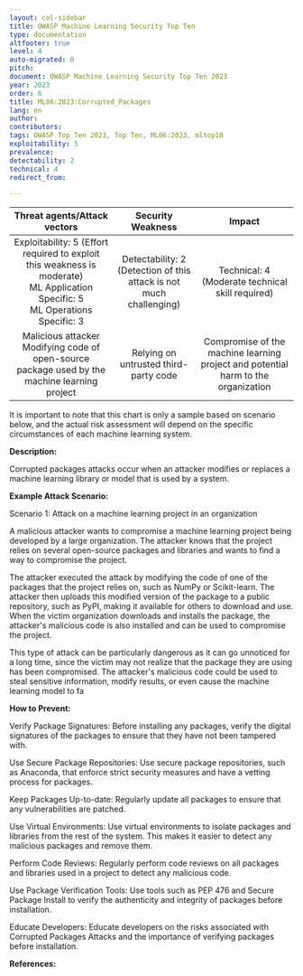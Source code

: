 ```yaml
---
layout: col-sidebar
title: OWASP Machine Learning Security Top Ten
type: documentation
altfooter: true
level: 4
auto-migrated: 0
pitch:
document: OWASP Machine Learning Security Top Ten 2023
year: 2023
order: 6
title: ML06:2023:Corrupted_Packages
lang: en
author:
contributors:
tags: OWASP Top Ten 2023, Top Ten, ML06:2023, mltop10
exploitability: 5
prevalence:
detectability: 2
technical: 4
redirect_from:

---
```


|                                                     Threat agents/Attack vectors                                                     |                           Security Weakness                            |                                      Impact                                       |
| :----------------------------------------------------------------------------------------------------------------------------------: | :--------------------------------------------------------------------: | :-------------------------------------------------------------------------------: |
| Exploitability: 5 (Effort required to exploit this weakness is moderate)<br>ML Application Specific: 5 <br>ML Operations Specific: 3 | Detectability: 2<br>(Detection of this attack is not much challenging) |             Technical: 4 <br>(Moderate technical skill required)<br>              |
|                   Malicious attacker<br>Modifying code of open-source package used by the machine learning project                   |                 Relying on untrusted third-party code                  | Compromise of the machine learning project and potential harm to the organization |

It is important to note that this chart is only a sample based on
scenario below, and the actual risk assessment will depend on the
specific circumstances of each machine learning system.

**Description:**

Corrupted packages attacks occur when an attacker modifies or replaces a
machine learning library or model that is used by a system.

**Example Attack Scenario:**

Scenario 1: Attack on a machine learning project in an organization

A malicious attacker wants to compromise a machine learning project
being developed by a large organization. The attacker knows that the
project relies on several open-source packages and libraries and wants
to find a way to compromise the project.

The attacker executed the attack by modifying the code of one of the
packages that the project relies on, such as NumPy or Scikit-learn. The
attacker then uploads this modified version of the package to a public
repository, such as PyPI, making it available for others to download and
use. When the victim organization downloads and installs the package,
the attacker\'s malicious code is also installed and can be used to
compromise the project.

This type of attack can be particularly dangerous as it can go unnoticed
for a long time, since the victim may not realize that the package they
are using has been compromised. The attacker\'s malicious code could be
used to steal sensitive information, modify results, or even cause the
machine learning model to fa

**How to Prevent:**

Verify Package Signatures: Before installing any packages, verify the
digital signatures of the packages to ensure that they have not been
tampered with.

Use Secure Package Repositories: Use secure package repositories, such
as Anaconda, that enforce strict security measures and have a vetting
process for packages.

Keep Packages Up-to-date: Regularly update all packages to ensure that
any vulnerabilities are patched.

Use Virtual Environments: Use virtual environments to isolate packages
and libraries from the rest of the system. This makes it easier to
detect any malicious packages and remove them.

Perform Code Reviews: Regularly perform code reviews on all packages and
libraries used in a project to detect any malicious code.

Use Package Verification Tools: Use tools such as PEP 476 and Secure
Package Install to verify the authenticity and integrity of packages
before installation.

Educate Developers: Educate developers on the risks associated with
Corrupted Packages Attacks and the importance of verifying packages
before installation.

**References:**
